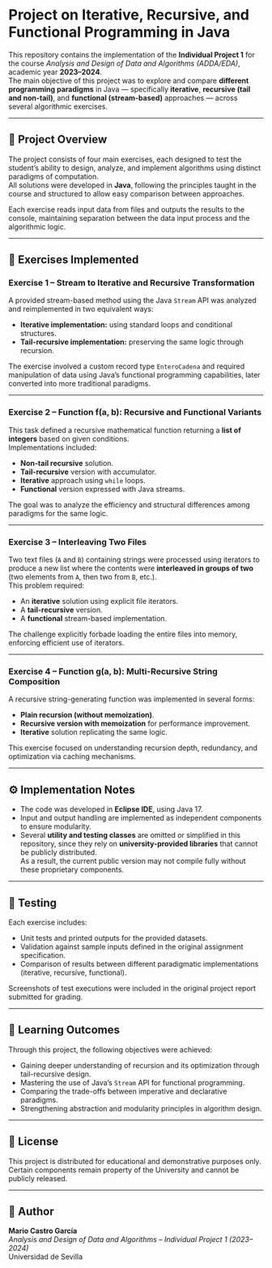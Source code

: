 # Project on Iterative, Recursive, and Functional Programming in Java

This repository contains the implementation of the **Individual Project 1** for the course *Analysis and Design of Data and Algorithms (ADDA/EDA)*, academic year **2023–2024**.  
The main objective of this project was to explore and compare **different programming paradigms** in Java — specifically **iterative**, **recursive (tail and non-tail)**, and **functional (stream-based)** approaches — across several algorithmic exercises.

---

## 📘 Project Overview

The project consists of four main exercises, each designed to test the student’s ability to design, analyze, and implement algorithms using distinct paradigms of computation.  
All solutions were developed in **Java**, following the principles taught in the course and structured to allow easy comparison between approaches.

Each exercise reads input data from files and outputs the results to the console, maintaining separation between the data input process and the algorithmic logic.

---

## 🧩 Exercises Implemented

### **Exercise 1 – Stream to Iterative and Recursive Transformation**
A provided stream-based method using the Java `Stream` API was analyzed and reimplemented in two equivalent ways:
- **Iterative implementation:** using standard loops and conditional structures.
- **Tail-recursive implementation:** preserving the same logic through recursion.

The exercise involved a custom record type `EnteroCadena` and required manipulation of data using Java’s functional programming capabilities, later converted into more traditional paradigms.

---

### **Exercise 2 – Function f(a, b): Recursive and Functional Variants**
This task defined a recursive mathematical function returning a **list of integers** based on given conditions.  
Implementations included:
- **Non-tail recursive** solution.
- **Tail-recursive** version with accumulator.
- **Iterative** approach using `while` loops.
- **Functional** version expressed with Java streams.

The goal was to analyze the efficiency and structural differences among paradigms for the same logic.

---

### **Exercise 3 – Interleaving Two Files**
Two text files (`A` and `B`) containing strings were processed using iterators to produce a new list where the contents were **interleaved in groups of two** (two elements from `A`, then two from `B`, etc.).  
This problem required:
- An **iterative** solution using explicit file iterators.
- A **tail-recursive** version.
- A **functional** stream-based implementation.

The challenge explicitly forbade loading the entire files into memory, enforcing efficient use of iterators.

---

### **Exercise 4 – Function g(a, b): Multi-Recursive String Composition**
A recursive string-generating function was implemented in several forms:
- **Plain recursion (without memoization)**.
- **Recursive version with memoization** for performance improvement.
- **Iterative** solution replicating the same logic.

This exercise focused on understanding recursion depth, redundancy, and optimization via caching mechanisms.

---

## ⚙️ Implementation Notes

- The code was developed in **Eclipse IDE**, using Java 17.
- Input and output handling are implemented as independent components to ensure modularity.
- Several **utility and testing classes** are omitted or simplified in this repository, since they rely on **university-provided libraries** that cannot be publicly distributed.  
  As a result, the current public version may not compile fully without these proprietary components.

---

## 🧪 Testing

Each exercise includes:
- Unit tests and printed outputs for the provided datasets.
- Validation against sample inputs defined in the original assignment specification.
- Comparison of results between different paradigmatic implementations (iterative, recursive, functional).

Screenshots of test executions were included in the original project report submitted for grading.

---

## 🧭 Learning Outcomes

Through this project, the following objectives were achieved:
- Gaining deeper understanding of recursion and its optimization through tail-recursive design.
- Mastering the use of Java’s `Stream` API for functional programming.
- Comparing the trade-offs between imperative and declarative paradigms.
- Strengthening abstraction and modularity principles in algorithm design.

---

## 🧾 License

This project is distributed for educational and demonstrative purposes only.  
Certain components remain property of the University and cannot be publicly released.

---

## 👤 Author

**Mario Castro García**  
*Analysis and Design of Data and Algorithms – Individual Project 1 (2023–2024)*  
Universidad de Sevilla

